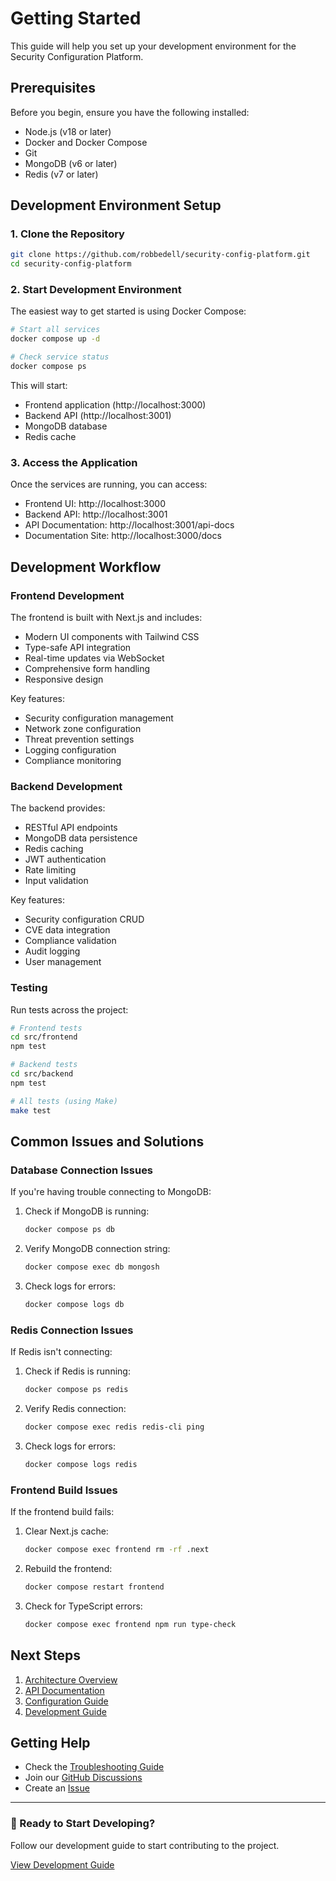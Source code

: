 # Getting Started

This guide will help you set up your development environment for the Security Configuration Platform.

## Prerequisites

Before you begin, ensure you have the following installed:

- Node.js (v18 or later)
- Docker and Docker Compose
- Git
- MongoDB (v6 or later)
- Redis (v7 or later)

## Development Environment Setup

### 1. Clone the Repository

```bash
git clone https://github.com/robbedell/security-config-platform.git
cd security-config-platform
```

### 2. Start Development Environment

The easiest way to get started is using Docker Compose:

```bash
# Start all services
docker compose up -d

# Check service status
docker compose ps
```

This will start:
- Frontend application (http://localhost:3000)
- Backend API (http://localhost:3001)
- MongoDB database
- Redis cache

### 3. Access the Application

Once the services are running, you can access:
- Frontend UI: http://localhost:3000
- Backend API: http://localhost:3001
- API Documentation: http://localhost:3001/api-docs
- Documentation Site: http://localhost:3000/docs

## Development Workflow

### Frontend Development

The frontend is built with Next.js and includes:

- Modern UI components with Tailwind CSS
- Type-safe API integration
- Real-time updates via WebSocket
- Comprehensive form handling
- Responsive design

Key features:
- Security configuration management
- Network zone configuration
- Threat prevention settings
- Logging configuration
- Compliance monitoring

### Backend Development

The backend provides:

- RESTful API endpoints
- MongoDB data persistence
- Redis caching
- JWT authentication
- Rate limiting
- Input validation

Key features:
- Security configuration CRUD
- CVE data integration
- Compliance validation
- Audit logging
- User management

### Testing

Run tests across the project:

```bash
# Frontend tests
cd src/frontend
npm test

# Backend tests
cd src/backend
npm test

# All tests (using Make)
make test
```

## Common Issues and Solutions

### Database Connection Issues

If you're having trouble connecting to MongoDB:

1. Check if MongoDB is running:
   ```bash
   docker compose ps db
   ```

2. Verify MongoDB connection string:
   ```bash
   docker compose exec db mongosh
   ```

3. Check logs for errors:
   ```bash
   docker compose logs db
   ```

### Redis Connection Issues

If Redis isn't connecting:

1. Check if Redis is running:
   ```bash
   docker compose ps redis
   ```

2. Verify Redis connection:
   ```bash
   docker compose exec redis redis-cli ping
   ```

3. Check logs for errors:
   ```bash
   docker compose logs redis
   ```

### Frontend Build Issues

If the frontend build fails:

1. Clear Next.js cache:
   ```bash
   docker compose exec frontend rm -rf .next
   ```

2. Rebuild the frontend:
   ```bash
   docker compose restart frontend
   ```

3. Check for TypeScript errors:
   ```bash
   docker compose exec frontend npm run type-check
   ```

## Next Steps

1. [Architecture Overview](../architecture/README.md)
2. [API Documentation](../api/README.md)
3. [Configuration Guide](../configuration/README.md)
4. [Development Guide](../development/README.md)

## Getting Help

- Check the [Troubleshooting Guide](../troubleshooting/README.md)
- Join our [GitHub Discussions](https://github.com/robbedell/security-config-platform/discussions)
- Create an [Issue](https://github.com/robbedell/security-config-platform/issues)

---

<div class="card">
  <h3>🚀 Ready to Start Developing?</h3>
  <p>Follow our development guide to start contributing to the project.</p>
  <a href="#/development" class="button">View Development Guide</a>
</div>

